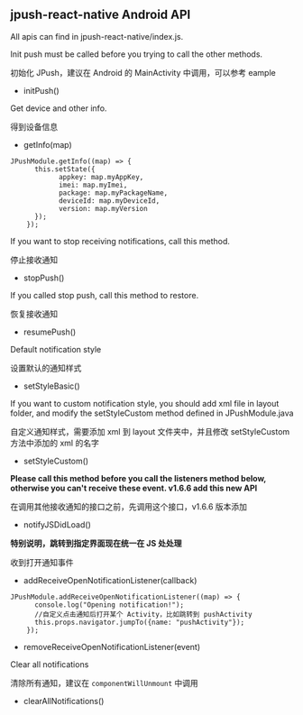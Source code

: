 ## jpush-react-native Android API

All apis can find in jpush-react-native/index.js.

Init push must be called before you trying to call the other methods.

初始化 JPush，建议在 Android 的 MainActivity 中调用，可以参考 eample

- initPush()

Get device and other info.

得到设备信息

- getInfo(map)

```
JPushModule.getInfo((map) => {
      this.setState({
            appkey: map.myAppKey,
            imei: map.myImei,
            package: map.myPackageName,
            deviceId: map.myDeviceId,
            version: map.myVersion
      });
    });
```

If you want to stop receiving notifications, call this method.

停止接收通知

- stopPush()

If you called stop push, call this method to restore.

恢复接收通知

- resumePush()

Default notification style

设置默认的通知样式

- setStyleBasic()

If you want to custom notification style, you should add xml file in layout folder, and modify the setStyleCustom method defined in JPushModule.java

自定义通知样式，需要添加 xml 到 layout 文件夹中，并且修改 setStyleCustom 方法中添加的 xml 的名字

- setStyleCustom()

**Please call this method before you call the listeners method below, otherwise you can't receive these event. v1.6.6 add this new API**

在调用其他接收通知的接口之前，先调用这个接口，v1.6.6 版本添加

- notifyJSDidLoad()

**特别说明，跳转到指定界面现在统一在 JS 处处理**

收到打开通知事件

- addReceiveOpenNotificationListener(callback)
```
JPushModule.addReceiveOpenNotificationListener((map) => {
      console.log("Opening notification!");
      //自定义点击通知后打开某个 Activity，比如跳转到 pushActivity
      this.props.navigator.jumpTo({name: "pushActivity"});
    });
```
- removeReceiveOpenNotificationListener(event)


Clear all notifications

清除所有通知，建议在 `componentWillUnmount` 中调用

- clearAllNotifications()
